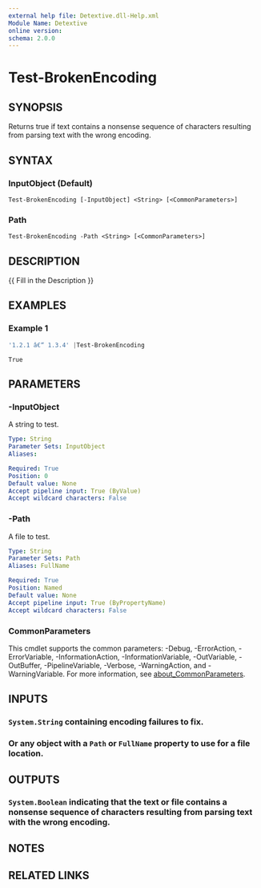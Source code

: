 ```yaml
---
external help file: Detextive.dll-Help.xml
Module Name: Detextive
online version:
schema: 2.0.0
---
```


# Test-BrokenEncoding

## SYNOPSIS
Returns true if text contains a nonsense sequence of characters resulting from parsing text with the wrong encoding.

## SYNTAX

### InputObject (Default)
```
Test-BrokenEncoding [-InputObject] <String> [<CommonParameters>]
```

### Path
```
Test-BrokenEncoding -Path <String> [<CommonParameters>]
```

## DESCRIPTION
{{ Fill in the Description }}

## EXAMPLES

### Example 1
```ps1
'1.2.1 â€“ 1.3.4' |Test-BrokenEncoding
```

```
True
```

## PARAMETERS

### -InputObject
A string to test.

```yaml
Type: String
Parameter Sets: InputObject
Aliases:

Required: True
Position: 0
Default value: None
Accept pipeline input: True (ByValue)
Accept wildcard characters: False
```

### -Path
A file to test.

```yaml
Type: String
Parameter Sets: Path
Aliases: FullName

Required: True
Position: Named
Default value: None
Accept pipeline input: True (ByPropertyName)
Accept wildcard characters: False
```

### CommonParameters
This cmdlet supports the common parameters: -Debug, -ErrorAction, -ErrorVariable, -InformationAction, -InformationVariable, -OutVariable, -OutBuffer, -PipelineVariable, -Verbose, -WarningAction, and -WarningVariable. For more information, see [about_CommonParameters](http://go.microsoft.com/fwlink/?LinkID=113216).

## INPUTS

### `System.String` containing encoding failures to fix.

### Or any object with a `Path` or `FullName` property to use for a file location.

## OUTPUTS

### `System.Boolean` indicating that the text or file contains a nonsense sequence of characters resulting from parsing text with the wrong encoding.

## NOTES

## RELATED LINKS
